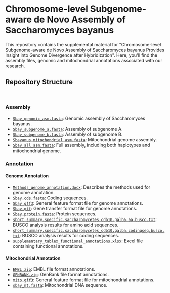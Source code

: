 # Chromosome-level Subgenome-aware de Novo Assembly of Saccharomyces bayanus

This repository contains the supplemental material for "Chromosome-level Subgenome-aware de Novo Assembly of Saccharomyces bayanus Provides Insight into Genome Divergence after Hybridization". Here, you'll find the assembly files, genomic and mitochondrial annotations associated with our research.

## Repository Structure

&nbsp;

### Assembly

- [`Sbay_genomic_asm.fasta`](https://github.com/BioHPC/Saccharomyces-bayanus/blob/main/Assembly/Sbay_genomic_asm.fasta): Genomic assembly of Saccharomyces bayanus.  
- [`Sbay_subgenome_a.fasta`](https://github.com/BioHPC/Saccharomyces-bayanus/blob/main/Assembly/Sbay_subgenome_a.fasta): Assembly of subgenome A.  
- [`Sbay_subgenome_b.fasta`](https://github.com/BioHPC/Saccharomyces-bayanus/blob/main/Assembly/Sbay_subgenome_b.fasta): Assembly of subgenome B.
- [`Sbayanus_mitochondrial_asm.fasta`](https://github.com/BioHPC/Saccharomyces-bayanus/blob/main/Assembly/Sbayanus_mitochondrial_asm.fasta): Mitochondrial genome assembly.
- [`Sbay_all_asm.fasta`](https://github.com/BioHPC/Saccharomyces-bayanus/blob/main/Assembly/Sbay_all_asm.fasta): Full assembly, including both haplotypes and mitochondrial genome.

### Annotation

#### Genome Annotation

- [`Methods_genome_annotation.docx`](https://github.com/BioHPC/Saccharomyces-bayanus/blob/main/Annotation/genome_annotation/Methods_genome_annotation.docx): Describes the methods used for genome annotation.  
- [`Sbay.cds.fasta`](https://github.com/BioHPC/Saccharomyces-bayanus/blob/main/Annotation/genome_annotation/Sbay.cds.fasta): Coding sequences.  
- [`Sbay.gff3`](https://github.com/BioHPC/Saccharomyces-bayanus/blob/main/Annotation/genome_annotation/Sbay.gff3): General feature format file for genome annotations.  
- [`Sbay.gtf`](https://github.com/BioHPC/Saccharomyces-bayanus/blob/main/Annotation/genome_annotation/Sbay.gtf): Gene transfer format file for genome annotations.  
- [`Sbay.protein.fasta`](https://github.com/BioHPC/Saccharomyces-bayanus/blob/main/Annotation/genome_annotation/Sbay.protein.fasta): Protein sequences.  
- [`short_summary.specific.saccharomycetes_odb10.galba.aa.busco.txt`](https://github.com/BioHPC/Saccharomyces-bayanus/blob/main/Annotation/genome_annotation/short_summary.specific.saccharomycetes_odb10.galba.aa.busco.txt): BUSCO analysis results for amino acid sequences.  
- [`short_summary.specific.saccharomycetes_odb10.galba.codingseq.busco.txt`](https://github.com/BioHPC/Saccharomyces-bayanus/blob/main/Annotation/genome_annotation/short_summary.specific.saccharomycetes_odb10.galba.codingseq.busco.txt): BUSCO analysis results for coding sequences.  
- [`supplementary_tablex_functional_annotations.xlsx`](https://github.com/BioHPC/Saccharomyces-bayanus/blob/main/Annotation/genome_annotation/supplementary_tablex_functional_annotations.xlsx): Excel file containing functional annotations.

#### Mitochondrial Annotation

- [`EMBL.zip`](https://github.com/BioHPC/Saccharomyces-bayanus/blob/main/Annotation/mitochondrial_annotation/EMBL.zip): EMBL file format annotations.  
- [`GENBANK.zip`](https://github.com/BioHPC/Saccharomyces-bayanus/blob/main/Annotation/mitochondrial_annotation/GENBANK.zip): GenBank file format annotations.  
- [`mito.gff3`](https://github.com/BioHPC/Saccharomyces-bayanus/blob/main/Annotation/mitochondrial_annotation/mito.gff3): General feature format file for mitochondrial annotations.  
- [`sbay_mt.fasta`](https://github.com/BioHPC/Saccharomyces-bayanus/blob/main/Annotation/mitochondrial_annotation/sbay_mt.fasta): Mitochondrial DNA sequence.

